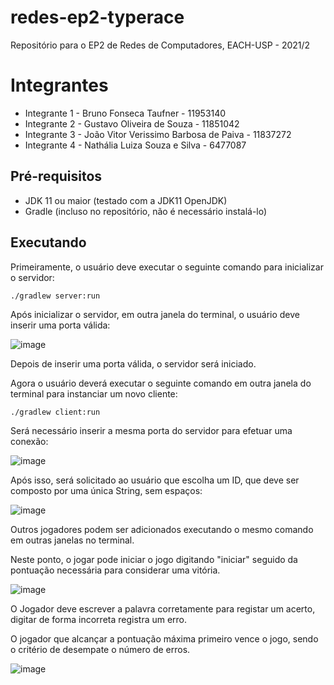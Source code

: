 # redes-ep2-typerace
Repositório para o EP2 de Redes de Computadores, EACH-USP - 2021/2

# Integrantes
* Integrante 1 - Bruno Fonseca Taufner - 11953140
* Integrante 2 - Gustavo Oliveira de Souza - 11851042
* Integrante 3 - João Vitor Verissimo Barbosa de Paiva - 11837272 
* Integrante 4 - Nathália Luiza Souza e Silva - 6477087

## Pré-requisitos
* JDK 11 ou maior (testado com a JDK11 OpenJDK)
* Gradle (incluso no repositório, não é necessário instalá-lo)

## Executando
Primeiramente, o usuário deve executar o seguinte comando para inicializar o servidor:
```
./gradlew server:run
```
Após inicializar o servidor, em outra janela do terminal, o usuário deve inserir uma porta válida:

![image](https://user-images.githubusercontent.com/85649951/149584725-80b15d4d-d994-4a78-b67f-4ab7f23d5955.png)

Depois de inserir uma porta válida, o servidor será iniciado.

Agora o usuário deverá executar o seguinte comando em outra janela do terminal para instanciar um novo cliente:

```
./gradlew client:run
```
Será necessário inserir a mesma porta do servidor para efetuar uma conexão:

![image](https://user-images.githubusercontent.com/85649951/149585652-47f61f71-cbf4-48ee-b62b-d3a7a1e852b8.png)

Após isso, será solicitado ao usuário que escolha um ID, que deve ser composto por uma única String, sem espaços:

![image](https://user-images.githubusercontent.com/85649951/149586314-e7138122-a05e-49aa-bd65-d863a3c9a771.png)

Outros jogadores podem ser adicionados executando o mesmo comando em outras janelas no terminal.

Neste ponto, o jogar pode iniciar o jogo digitando "iniciar" seguido da pontuação necessária para considerar uma vitória.

![image](https://user-images.githubusercontent.com/85649951/149586613-8e5dde89-289a-4e9a-a2b1-5d522a6efcc3.png)

O Jogador deve escrever a palavra corretamente para registar um acerto, digitar de forma incorreta registra um erro.

O jogador que alcançar a pontuação máxima primeiro vence o jogo, sendo o critério de desempate o número de erros.

![image](https://user-images.githubusercontent.com/85649951/149586696-c9848df7-2be7-4d3c-a790-22cb718787a0.png)



